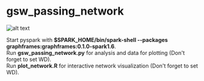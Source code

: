 # gsw_passing_network

![alt text](https://github.com/yukiegosapporo/gsw_passing_network/blob/master/network.png "")


Start pyspark with __$SPARK_HOME/bin/spark-shell --packages graphframes:graphframes:0.1.0-spark1.6__.  
Run __gsw_passing_network.py__ for analysis and data for plotting (Don't forget to set WD).  
Run __plot_network.R__ for interactive network visualization (Don't forget to set WD).  